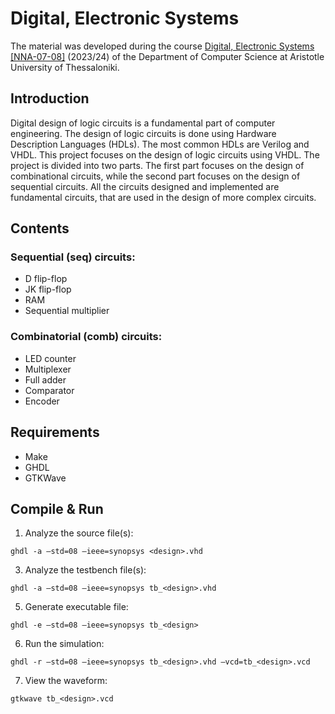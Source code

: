 # Digital, Electronic Systems

The material was developed during the course [Digital, Electronic Systems
[NNA-07-08]](https://elearning.auth.gr/course/view.php?id=8109) (2023/24) of the
Department of Computer Science at Aristotle University of Thessaloniki.<br/> 

## Introduction

Digital design of logic circuits is a fundamental part of computer engineering.
The design of logic circuits is done using Hardware Description Languages (HDLs).
The most common HDLs are Verilog and VHDL. This project focuses on the design of
logic circuits using VHDL. The project is divided into two parts. The first part
focuses on the design of combinational circuits, while the second part focuses 
on the design of sequential circuits. All the circuits designed and 
implemented are fundamental circuits, that are used in the design of more 
complex circuits.

## Contents

### Sequential (seq) circuits:
* D flip-flop
* JK flip-flop
* RAM
* Sequential multiplier

### Combinatorial (comb) circuits:
* LED counter
* Multiplexer
* Full adder
* Comparator
* Encoder
 

## Requirements

* Make
* GHDL
* GTKWave

## Compile & Run

1. Analyze the source file(s): 

```
ghdl -a –std=08 –ieee=synopsys <design>.vhd
```

3. Analyze the testbench file(s):

```
ghdl -a –std=08 –ieee=synopsys tb_<design>.vhd
```

5. Generate executable file:

```
ghdl -e –std=08 –ieee=synopsys tb_<design>
```

6. Run the simulation:

```
ghdl -r –std=08 –ieee=synopsys tb_<design>.vhd –vcd=tb_<design>.vcd
```

7. View the waveform:

```
gtkwave tb_<design>.vcd
```
